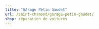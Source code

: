 ```yaml
---
title: "GArage Pétin Gaudet"
url: /saint-chamond/garage-petin-gaudet/
shop: réparation de voitures
---
```

